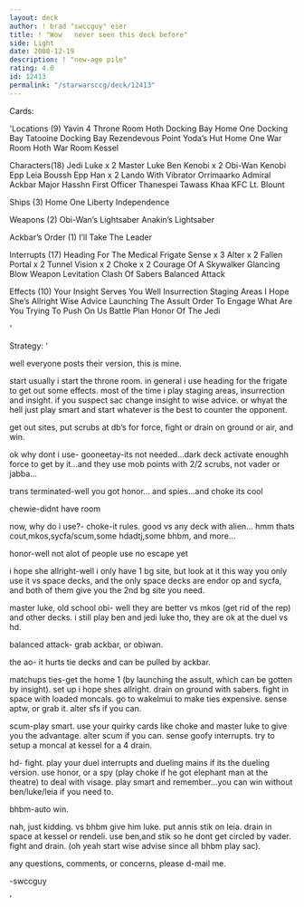 ```yaml
---
layout: deck
author: ! brad "swccguy" eier
title: ! "Wow   never seen this deck before"
side: Light
date: 2000-12-19
description: ! "new-age pile"
rating: 4.0
id: 12413
permalink: "/starwarsccg/deck/12413"
---
```

Cards: 

'Locations (9)
Yavin 4 Throne Room
Hoth Docking Bay
Home One Docking Bay
Tatooine Docking Bay
Rezendevous Point
Yoda’s Hut
Home One War Room
Hoth War Room
Kessel

Characters(18)
Jedi Luke x 2
Master Luke
Ben Kenobi x 2
Obi-Wan Kenobi
Epp Leia
Boussh
Epp Han x 2
Lando With Vibrator
Orrimaarko
Admiral Ackbar
Major Hasshn
First Officer Thanespei
Tawass Khaa
KFC
Lt. Blount

Ships (3)
Home One
Liberty
Independence

Weapons (2)
Obi-Wan’s Lightsaber
Anakin’s Lightsaber

Ackbar’s Order (1)
I’ll Take The Leader

Interrupts (17)
Heading For The Medical Frigate
Sense x 3
Alter x 2
Fallen Portal x 2
Tunnel Vision x 2
Choke x 2
Courage Of A Skywalker
Glancing Blow
Weapon Levitation
Clash Of Sabers
Balanced Attack

Effects (10)
Your Insight Serves You Well
Insurrection
Staging Areas
I Hope She’s Allright
Wise Advice
Launching The Assult
Order To Engage
What Are You Trying To Push On Us
Battle Plan
Honor Of The Jedi


'

Strategy: '

well everyone posts their version, this is mine.

start usually i start the throne room. in general i use heading for the frigate to get out some effects. most of the time i play staging areas, insurrection and insight. if you suspect sac change insight to wise advice. or whyat the hell just play smart and start whatever is the best to counter the opponent.

get out sites, put scrubs at db’s for force, fight or drain on ground or air, and win.

ok why dont i use-
gooneetay-its not needed...dark deck activate enoughh force to get by it...and they use mob points with 2/2 scrubs, not vader or jabba...

trans terminated-well you got honor... and spies...and choke its cool

chewie-didnt have room

now, why do i use?-
choke-it rules. good vs any deck with alien... hmm thats cout,mkos,sycfa/scum,some hdadtj,some bhbm, and more...

honor-well not alot of people use no escape yet

i hope she allright-well i only have 1 bg site, but look at it this way you only use it vs space decks, and the only space decks are endor op and sycfa, and both of them give you the 2nd bg site you need.

master luke, old school obi- well they are better vs mkos (get rid of the rep) and other decks. i still play ben and jedi luke tho, they are ok at
the duel vs hd.

balanced attack- grab ackbar, or obiwan.

the ao- it hurts tie decks and can be pulled by ackbar.

matchups
ties-get the home 1 (by launching the assult, which can be gotten by insight). set up i hope shes allright. drain on ground with sabers. fight in space with loaded moncals. go to wakelmui to make ties expensive. sense aptw, or grab it. alter sfs if you can.

scum-play smart. use your quirky cards like choke and master luke to give you the advantage. alter scum if you can. sense goofy interrupts. try to setup a moncal at kessel for a 4 drain.

hd- fight. play your duel interrupts and dueling mains if its the dueling version. use honor, or a spy (play choke if he got elephant man at the theatre) to deal with visage. play smart and remember...you can win without ben/luke/leia if you need to.

bhbm-auto win.



nah, just kidding.
vs bhbm give him luke. put annis stik on leia. drain in space at kessel or rendeli. use ben,and stik so he dont get circled by vader. fight and drain. (oh yeah start wise advise since all bhbm play sac).




any questions, comments, or concerns, please d-mail me.


-swccguy


'
